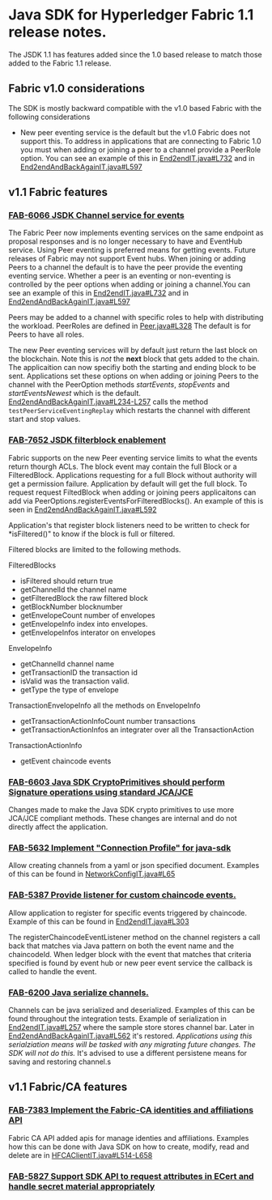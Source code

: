 # Java SDK for Hyperledger Fabric 1.1 release notes.

The JSDK 1.1 has features added since the 1.0 based release to match those added to the Fabric 1.1 release.

## Fabric v1.0 considerations
The SDK is mostly backward compatible with the v1.0 based Fabric with the following considerations
- New peer eventing service is the default but the v1.0 Fabric does not support this. To address in applications that are
  connecting to Fabric 1.0 you must when adding or joining a peer to a channel provide a PeerRole option. You can see an example of this 
  in [End2endIT.java#L732](https://github.com/hyperledger/fabric-sdk-java/blob/9224fa3f45a70392d1b244c080bf41bd561470d3/src/test/java/org/hyperledger/fabric/sdkintegration/End2endIT.java#L732)
  and in [End2endAndBackAgainIT.java#L597](https://github.com/hyperledger/fabric-sdk-java/blob/9224fa3f45a70392d1b244c080bf41bd561470d3/src/test/java/org/hyperledger/fabric/sdkintegration/End2endAndBackAgainIT.java#L597)
  
  
## v1.1 Fabric features
 

### [FAB-6066 JSDK Channel service for events](https://jira.hyperledger.org/browse/FAB-6066)
The Fabric Peer now implements eventing services on the same endpoint as proposal responses and is no longer necessary to have and EventHub service.  Using Peer
eventing is preferred means for getting events.  Future releases of Fabric may not support Event hubs. When joining or adding Peers to a channel the default is
to have the peer provide the eventing eventing service. Whether a peer is an eventing or non-eventing is controlled by the peer options when adding or joining
a channel.You can see an example of this in [End2endIT.java#L732](https://github.com/hyperledger/fabric-sdk-java/blob/9224fa3f45a70392d1b244c080bf41bd561470d3/src/test/java/org/hyperledger/fabric/sdkintegration/End2endIT.java#L732)
and in [End2endAndBackAgainIT.java#L597](https://github.com/hyperledger/fabric-sdk-java/blob/9224fa3f45a70392d1b244c080bf41bd561470d3/src/test/java/org/hyperledger/fabric/sdkintegration/End2endAndBackAgainIT.java#L597)

Peers may be added to a channel with specific roles to help with distributing the workload. PeerRoles are defined in [Peer.java#L328](https://github.com/hyperledger/fabric-sdk-java/blob/9224fa3f45a70392d1b244c080bf41bd561470d3/src/main/java/org/hyperledger/fabric/sdk/Peer.java#L328)
The default is for Peers to have all roles.


The new Peer eventing services will by default just return the last block on the blockchain. Note this is *not* the **next** block that gets
added to the chain.  The applicaition can now specifiy both the starting and ending block to be sent. Applications set these
options on when adding or joining Peers to the channel with the PeerOption methods *startEvents*, *stopEvents* and *startEventsNewest* which
is the default. [End2endAndBackAgainIT.java#L234-L257](https://github.com/hyperledger/fabric-sdk-java/blob/9224fa3f45a70392d1b244c080bf41bd561470d3/src/test/java/org/hyperledger/fabric/sdkintegration/End2endAndBackAgainIT.java#L234-L257)
calls the method `testPeerServiceEventingReplay` which restarts the channel with different start and stop values.


            
            
          
### [FAB-7652 JSDK filterblock enablement](https://jira.hyperledger.org/browse/FAB-7652)

Fabric supports on the new Peer eventing service limits to what the events return thourgh ACLs.  The block event may contain the full Block or a FilteredBlock. 
Applications requesting for a full Block without authority will get a permission failure.  Application by default will get the full block. To request
request FiltedBlock when adding or joining peers applicaitons can add via PeerOptions.registerEventsForFilteredBlocks(). An example of this is seen in
[End2endAndBackAgainIT.java#L592](https://github.com/hyperledger/fabric-sdk-java/blob/9224fa3f45a70392d1b244c080bf41bd561470d3/src/test/java/org/hyperledger/fabric/sdkintegration/End2endAndBackAgainIT.java#L592)

Application's that register block listeners need to be written to check for *isFiltered()" to know if the block is full or filtered. 

Filtered blocks are limited to the following methods.

FilteredBlocks  
 - isFiltered should return true
 - getChannelId the channel name
 - getFilteredBlock the raw filtered block
 - getBlockNumber blocknumber
 - getEnvelopeCount number of envelopes
 - getEnvelopeInfo index into envelopes.
 - getEnvelopeInfos interator on envelopes
 
 EnvelopeInfo
 - getChannelId channel name
 - getTransactionID the transaction id
 - isValid was the transaction valid.
 - getType the type of envelope
 
 TransactionEnvelopeInfo all the methods on EnvelopeInfo
 - getTransactionActionInfoCount number transactions 
 - getTransactionActionInfos an integrater over all the TransactionAction
 
 TransactionActionInfo
 - getEvent chaincode events
 
 
### [FAB-6603 Java SDK CryptoPrimitives should perform Signature operations using standard JCA/JCE](https://jira.hyperledger.org/browse/FAB-6603)
Changes made to make the Java SDK crypto primitives to use more JCA/JCE compliant methods. These changes are internal and do not
directly affect the application.

### [FAB-5632 Implement "Connection Profile" for java-sdk](https://jira.hyperledger.org/browse/FAB-5632)
Allow creating channels from a yaml or json specified document. Examples of this can be found in [NetworkConfigIT.java#L65](https://github.com/hyperledger/fabric-sdk-java/blob/9224fa3f45a70392d1b244c080bf41bd561470d3/src/test/java/org/hyperledger/fabric/sdkintegration/NetworkConfigIT.java#L65)

### [FAB-5387 Provide listener for custom chaincode events.](https://jira.hyperledger.org/browse/FAB-5387)
Allow application to register for specific events triggered by chaincode. Example of this can be found in 
[End2endIT.java#L303](https://github.com/hyperledger/fabric-sdk-java/blob/9224fa3f45a70392d1b244c080bf41bd561470d3/src/test/java/org/hyperledger/fabric/sdkintegration/End2endIT.java#L303)

The registerChaincodeEventListener method on the channel registers a call back that matches via Java pattern on both the event name and the 
chaincodeId.  When ledger block with the event that matches that criteria specified is found by event hub or new peer event service the
callback is called to handle the event.  
### [FAB-6200 Java serialize channels.](https://jira.hyperledger.org/browse/FAB-6200)
Channels can be java serialized and deserialized.  Examples of this can be found throughout the integration tests. Example of serialization
in [End2endIT.java#L257](https://github.com/hyperledger/fabric-sdk-java/blob/9224fa3f45a70392d1b244c080bf41bd561470d3/src/test/java/org/hyperledger/fabric/sdkintegration/End2endIT.java#L257)
where the sample store stores channel bar. Later in [End2endAndBackAgainIT.java#L562](https://github.com/hyperledger/fabric-sdk-java/blob/9224fa3f45a70392d1b244c080bf41bd561470d3/src/test/java/org/hyperledger/fabric/sdkintegration/End2endAndBackAgainIT.java#L562-L565)
it's restored.
*Applications using this serialziation means will be tasked with any migrating future changes. The SDK will not do this.*
It's advised to use a different persistene means for saving and restoring channel.s 
 
## v1.1 Fabric/CA features

### [FAB-7383 Implement the Fabric-CA identities and affiliations API](https://jira.hyperledger.org/browse/FAB-7383)
Fabric CA API added apis for manage identies and affiliations. Examples how this can be done with Java SDK on how to 
create, modify, read and delete are in [HFCAClientIT.java#L514-L658](https://github.com/hyperledger/fabric-sdk-java/blob/9224fa3f45a70392d1b244c080bf41bd561470d3/src/test/java/org/hyperledger/fabric_ca/sdkintegration/HFCAClientIT.java#L514-L658)

### [FAB-5827 Support SDK API to request attributes in ECert and handle secret material appropriately](https://jira.hyperledger.org/browse/FAB-5827)
    